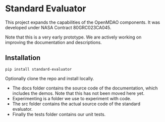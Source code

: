 # Standard Evaluator

This project expands the capabilities of the OpenMDAO components. It was developed under NASA Contract 80GRC023CA045.

Note that this is a very early prototype. We are actively working on improving the documentation and descriptions.

## Installation

`pip install standard-evaluator`

Optionally clone the repo and install locally.

- The docs folder contains the source code of the documentation, which includes the demos. Note that this has not been moved here yet.
- Experimenting is a folder we use to experiment with code. 
- The src folder contains the actual source code of the standard evaluator.
- Finally the tests folder contains our unit tests.
